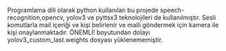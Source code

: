 Programlama dili olarak python kullanılan bu projede speech-recognition,opencv, yolov3 ve pyttsx3 teknolojileri de kullanılmıştır. Sesli komutlarla mail içeriği ve kişi belirlenir ve maili göndermek için kamera ile kişi onaylanmaktadır. ÖNEMLİ! boyutundan dolayı yolov3_custom_last.weights dosyası yüklenememiştir.
